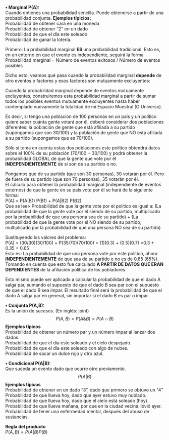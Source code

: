 ﻿


**• Marginal P(A):**  
Cuando obtienes una probabilidad sencilla. Puede obtenerse a partir de una probabilidad conjunta.  **Ejemplos típicios:**  
Probabilidad de obtener cara en una moneda  
Probabilidad de obtener “2” en un dado  
Probabilidad de que el día este soleado  
Probabilidad de ganar la lotería.


Primero: La probabilidad marginal **ES** una probabilidad tradicional. Esto es, en un entorno en que el evento es independiente, seguirá la forma  
Probabilidad marginal = Número de eventos exitosos / Número de eventos posibles

Dicho esto, veamos qué pasa cuando la probabilidad marginal **depende** de otro eventos o factores y esos factores son mutuamente excluyentes:

Cuando la probabilidad marginal depende de eventos mutuamente excluyentes, construiremos esta probabilidad marginal a partir de sumar todos los posibles eventos mutuamente excluyentes hasta haber contemplado nuevamente la totalidad de mi Espacio Muestral (O Universo).

Es decir, si tengo una población de 100 personas en un país y un político quiere saber cuánta gente votará por él, deberá considerar dos poblaciones diferentes: la población de gente que está afiliada a su partido (supongamos que son 30/100) y la población de gente que NO está afiliada a su partido (supongamos que es 70/100).

Sólo si toma en cuenta estas dos poblaciones este político obtendrá datos sobre el 100% de su población (70/100 + 30/100) y podrá obtener la probabilidad GLOBAL de que la gente que vote por él **INDEPENDIENTEMENTE** de si son de su partido o no.

Pongamos que de su partido (que son 30 personas), 30 votarán por él. Pero de fuera de su partido (que son 70 personas), 35 votarán por él.  
El cálculo para obtener la probabilidad marginal (independiente de eventos externos) de que la gente en su país vote por él se hará de la siguiente forma:  
P(A) = P(A|B1) P(B1) + P(A|B2) P(B2)  
Que se lee> Probabilidad de que la gente vote por el político es igual a: (La probabilidad de que la gente vote por él siendo de su partido, multiplicado por la probabilidad de que una persona sea de su partido) + (La probabilidad de que la gente vote por él NO siendo de su partido, multiplicado por la probabilidad de que una persona NO sea de su partido)

Sustituyendo los valores del problema:  
P(A) = (30/30)(30/100) + P(35/70)(70/100) = (1)(0.3) + (0.5)(0.7) =0.3 + 0.35 = 0.65  
Esto es: La probabilidad de que una persona vote por este político, ahora **INDEPENDIENTEMENTE** de que sea de su partido o no es de 0.65 (65%). Tomando en cuenta que esto fue calculado  **A PARTIR DE DATOS QUE ERAN DEPENDIENTES**  de la afiliación política de los pobladores.

Esto mismo puede ser aplicado a calcular la probabilidad de que el dado A salga par, sumando el supuesto de que el dado B sea par con el supuesto de que el dado B sea impar. El resultado final será la probabilidad de que el dado A salga par en general, sin importar si el dado B es par o impar.

**• Conjunta P(A,B):**  
Es la unión de sucesos. (En inglés: joint)  
$$P(A,B)=P(A\&B) = P(A\cap B)$$
**Ejemplos típicos**  
Probabilidad de obtener un número par y un número impar al lanzar dos dados.  
Probabilidad de que el día este soleado y el cielo despejado.  
Probabilidad de que el día este soleado con algo de nubes.  
Probabilidad de sacar un dulce rojo y otro azul.

**• Condicional P(A|B):**  
Que suceda un evento dado que ocurre otro previamente. 
$$P(A| B)$$ 
**Ejemplos típicos**  
Probabilidad de obtener en un dado “3”, dado que primero se obtuvo un "4"  
Probabilidad de que llueva hoy, dado que ayer estuvo muy nublado.  
Probabilidad de que llueva hoy, dado que el cielo está soleado (hoy).  
Probabilidad de que llueva mañana, por que en la ciudad vecina llovió ayer.  
Probabilidad de tener una enfermedad mental, después del abuso de sustancias.

**Regla del producto**  
$P(A,B) = P(A|B) P (B)$
